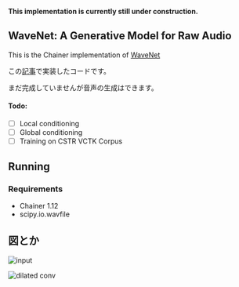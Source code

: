 **This implementation is currently still under construction.**

## WaveNet: A Generative Model for Raw Audio

This is the Chainer implementation of [WaveNet](http://arxiv.org/abs/1609.03499)

この[記事](http://musyoku.github.io/2016/09/18/wavenet-a-generative-model-for-raw-audio/)で実装したコードです。

まだ完成していませんが音声の生成はできます。

#### Todo:
- [ ] Local conditioning
- [ ] Global conditioning
- [ ] Training on CSTR VCTK Corpus

## Running

### Requirements

- Chainer 1.12
- scipy.io.wavfile

## 図とか

![input](https://raw.githubusercontent.com/musyoku/musyoku.github.io/562b128139d4d52f3105c17a366934f92ff82613/images/post/2016-09-17/wavenet_input.png)

![dilated conv](http://i.imgur.com/hTWShQF.gif)